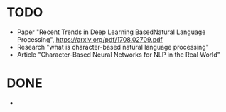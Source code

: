 # TODO

- Paper "Recent Trends in Deep Learning BasedNatural Language Processing", https://arxiv.org/pdf/1708.02709.pdf
- Research "what is character-based natural language processing"
- Article "Character-Based Neural Networks for NLP in the Real World"

# DONE

- 